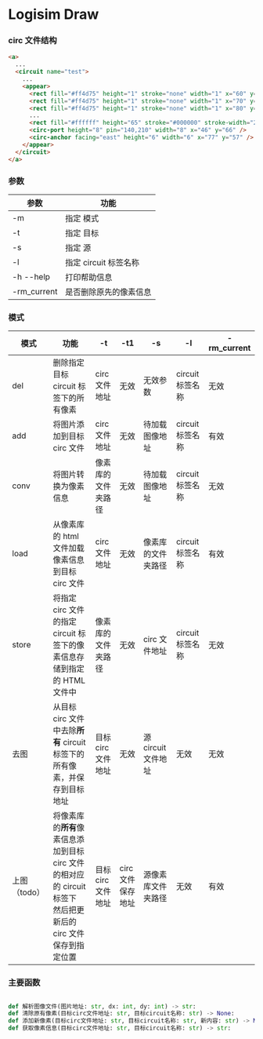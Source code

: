 # Logisim Draw

### circ 文件结构

```html
<a>
  ...
  <circuit name="test">
    ...
    <appear>
      <rect fill="#ff4d75" height="1" stroke="none" width="1" x="60" y="100" />
      <rect fill="#ff4d75" height="1" stroke="none" width="1" x="70" y="100" />
      <rect fill="#ff4d75" height="1" stroke="none" width="1" x="80" y="110" />
      ...
      <rect fill="#ffffff" height="65" stroke="#000000" stroke-width="2" width="88" x="90" y="112" />
      <circ-port height="8" pin="140,210" width="8" x="46" y="66" />
      <circ-anchor facing="east" height="6" width="6" x="77" y="57" />
    </appear>
  </circuit>
</a>
```

### 参数

| 参数        | 功能                   |
| ----------- | ---------------------- |
| -m          | 指定 模式              |
| -t          | 指定 目标              |
| -s          | 指定 源                |
| -l          | 指定 circuit 标签名称  |
| -h --help   | 打印帮助信息           |
| -rm_current | 是否删除原先的像素信息 |

### 模式

| 模式         | 功能                                                                                                                | -t                 | -t1               | -s                  | -l               | -rm_current |
| ------------ | ------------------------------------------------------------------------------------------------------------------- | ------------------ | ----------------- | ------------------- | ---------------- | ----------- |
| del          | 删除指定目标 circuit 标签下的所有像素                                                                               | circ 文件地址      | 无效              | 无效参数            | circuit 标签名称 | 无效        |
| add          | 将图片添加到目标 circ 文件                                                                                          | circ 文件地址      | 无效              | 待加载图像地址      | circuit 标签名称 | 有效        |
| conv         | 将图片转换为像素信息                                                                                                | 像素库的文件夹路径 | 无效              | 待加载图像地址      | circuit 标签名称 | 无效        |
| load         | 从像素库的 html 文件加载像素信息到目标 circ 文件                                                                    | circ 文件地址      | 无效              | 像素库的文件夹路径  | circuit 标签名称 | 有效        |
| store        | 将指定 circ 文件的指定 circuit 标签下的像素信息存储到指定的 HTML 文件中                                             | 像素库的文件夹路径 | 无效              | circ 文件地址       | circuit 标签名称 | 无效        |
| 去图         | 从目标 circ 文件中去除**所有** circuit 标签下的所有像素，并保存到目标地址                                           | 目标 circ 文件地址 | 无效              | 源 circuit 文件地址 | 无效             | 无效        |
| 上图（todo） | 将像素库的**所有**像素信息添加到目标 circ 文件的相对应的 circuit 标签下 <br> 然后把更新后的 circ 文件保存到指定位置 | 目标 circ 文件地址 | circ 文件保存地址 | 源像素库文件夹路径  | 无效             | 有效        |

### 主要函数

```python

def 解析图像文件(图片地址: str, dx: int, dy: int) -> str:
def 清除原有像素(目标circ文件地址: str, 目标circuit名称: str) -> None:
def 添加新像素(目标circ文件地址: str, 目标circuit名称: str, 新内容: str) -> None:
def 获取像素信息(目标circ文件地址: str, 目标circuit名称: str) -> str:

```
